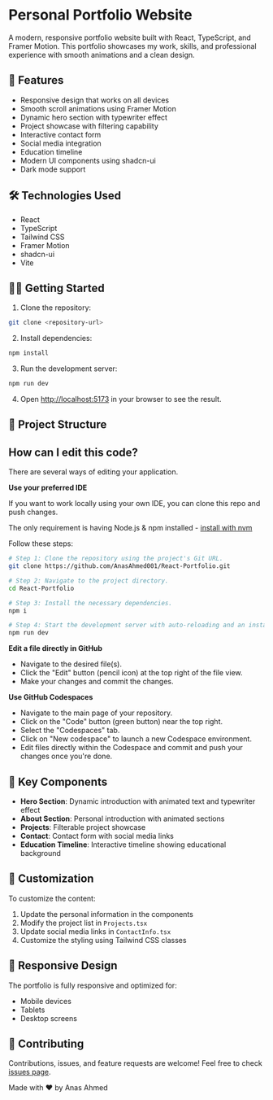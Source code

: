 # Personal Portfolio Website

A modern, responsive portfolio website built with React, TypeScript, and Framer Motion. This portfolio showcases my work, skills, and professional experience with smooth animations and a clean design.

## 🚀 Features

- Responsive design that works on all devices
- Smooth scroll animations using Framer Motion
- Dynamic hero section with typewriter effect
- Project showcase with filtering capability
- Interactive contact form
- Social media integration
- Education timeline
- Modern UI components using shadcn-ui
- Dark mode support

## 🛠️ Technologies Used

- React
- TypeScript
- Tailwind CSS
- Framer Motion
- shadcn-ui
- Vite

## 🏃‍♂️ Getting Started

1. Clone the repository:
```bash
git clone <repository-url>
```

2. Install dependencies:
```bash
npm install
```

3. Run the development server:
```bash
npm run dev
```

4. Open [http://localhost:5173](http://localhost:5173) in your browser to see the result.

## 📁 Project Structure


## How can I edit this code?

There are several ways of editing your application.


**Use your preferred IDE**

If you want to work locally using your own IDE, you can clone this repo and push changes.

The only requirement is having Node.js & npm installed - [install with nvm](https://github.com/nvm-sh/nvm#installing-and-updating)

Follow these steps:

```sh
# Step 1: Clone the repository using the project's Git URL.
git clone https://github.com/AnasAhmed001/React-Portfolio.git

# Step 2: Navigate to the project directory.
cd React-Portfolio

# Step 3: Install the necessary dependencies.
npm i

# Step 4: Start the development server with auto-reloading and an instant preview.
npm run dev
```

**Edit a file directly in GitHub**

- Navigate to the desired file(s).
- Click the "Edit" button (pencil icon) at the top right of the file view.
- Make your changes and commit the changes.

**Use GitHub Codespaces**

- Navigate to the main page of your repository.
- Click on the "Code" button (green button) near the top right.
- Select the "Codespaces" tab.
- Click on "New codespace" to launch a new Codespace environment.
- Edit files directly within the Codespace and commit and push your changes once you're done.


## 🎨 Key Components

- **Hero Section**: Dynamic introduction with animated text and typewriter effect
- **About Section**: Personal introduction with animated sections
- **Projects**: Filterable project showcase
- **Contact**: Contact form with social media links
- **Education Timeline**: Interactive timeline showing educational background

## 🔧 Customization

To customize the content:

1. Update the personal information in the components
2. Modify the project list in `Projects.tsx`
3. Update social media links in `ContactInfo.tsx`
4. Customize the styling using Tailwind CSS classes

## 📱 Responsive Design

The portfolio is fully responsive and optimized for:
- Mobile devices
- Tablets
- Desktop screens

## 🤝 Contributing

Contributions, issues, and feature requests are welcome! Feel free to check [issues page](issues-link).

Made with ❤️ by Anas Ahmed

